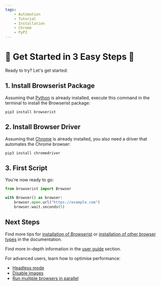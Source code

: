 ```yaml
---
tags:
    - Automation
    - Tutorial
    - Installation
    - Chrome
    - PyPI
---
```


# 🚀 Get Started in 3 Easy Steps 🚀
Ready to try? Let's get started:

## 1. Install Browserist Package
Assuming that [Python](https://www.python.org/) is already installed, execute this command in the terminal to install the Browserist package:

```shell
pip3 install browserist
```

## 2. Install Browser Driver
Assuming that [Chrome](https://www.google.com/chrome/) is already installed, you also need a driver that automates the Chrome browser:

```shell
pip3 install chromedriver
```

## 3. First Script
You're now ready to go:

```python
from browserist import Browser

with Browser() as browser:
    browser.open.url("https://example.com")
    browser.wait.seconds(5)
```

## Next Steps
Find more tips for [installation of Browserist](installation.md) or [installation of other browser types](browser-drivers.md) in the documentation.

Find more in-depth information in the [user guide](../user-guide/index.md) section.

For advanced users, learn how to optimise performance:

* [Headless mode](../user-guide/performance/headless.md)
* [Disable images](../user-guide/performance/disable-images.md)
* [Run multiple browsers in parallel](../user-guide/performance/parallelisation.md)
